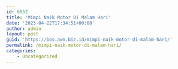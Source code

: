 ```yaml
---
id: 6852
title: 'Mimpi Naik Motor Di Malam Hari'
date: '2023-04-22T17:34:51+00:00'
author: admin
layout: post
guid: 'https://bos.awn.biz.id/mimpi-naik-motor-di-malam-hari/'
permalink: /mimpi-naik-motor-di-malam-hari/
categories:
    - Uncategorized
---
```


